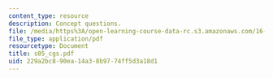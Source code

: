 ```yaml
---
content_type: resource
description: Concept questions.
file: /media/https%3A/open-learning-course-data-rc.s3.amazonaws.com/16-01-unified-engineering-i-ii-iii-iv-fall-2005-spring-2006/229a2bc890ea14a38b9774ff5d3a18d1_s05_cgs.pdf
file_type: application/pdf
resourcetype: Document
title: s05_cgs.pdf
uid: 229a2bc8-90ea-14a3-8b97-74ff5d3a18d1
---
```

